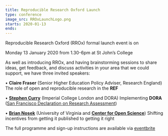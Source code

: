 ```yaml
---
title: Reproducible Research Oxford Launch
type: conference
image_src: RROxLaunchLogo.png
starts: 2020-01-13
ends:
---
```



Reproducible Research Oxford (RROx) formal launch event is on

Monday 13 January 2020 from 1.30-6pm at St John’s College



As well as introducing RROx, and having brainstorming sessions to share ideas, get feedback, and discuss activities in your area that we could support, we have three invited speakers:


•	**Claire Fraser** (Senior Higher Education Policy Adviser, Research England)
The role of open and reproducible research in the **REF**

•	[**Stephen Curry**](https://www.imperial.ac.uk/people/s.curry) (Imperial College London and DORA)
Implementing **DORA** ([San Francisco Declaration on Research Assessment](https://sfdora.org/))

•	[**Brian Nosek**](https://cos.io/about/team/brian-nosek-co-founder-and-executive-director/) (University of Virginia and [**Center for Open Science**](https://cos.io/))
Shifting incentives from getting it published to getting it right

The full programme and sign-up instructions are available via [eventbrite](https://www.eventbrite.com/e/reproducible-research-oxford-launch-event-tickets-85759836981)
